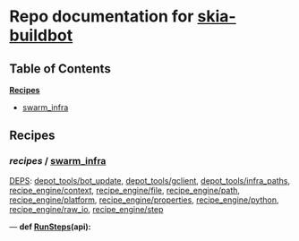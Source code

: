 <!--- AUTOGENERATED BY `./recipes.py test train` -->
# Repo documentation for [skia-buildbot]()
## Table of Contents

**[Recipes](#Recipes)**
  * [swarm_infra](#recipes-swarm_infra)
## Recipes

### *recipes* / [swarm\_infra](/infra/bots/recipes/swarm_infra.py)

[DEPS](/infra/bots/recipes/swarm_infra.py#13): [depot\_tools/bot\_update][depot_tools/recipe_modules/bot_update], [depot\_tools/gclient][depot_tools/recipe_modules/gclient], [depot\_tools/infra\_paths][depot_tools/recipe_modules/infra_paths], [recipe\_engine/context][recipe_engine/recipe_modules/context], [recipe\_engine/file][recipe_engine/recipe_modules/file], [recipe\_engine/path][recipe_engine/recipe_modules/path], [recipe\_engine/platform][recipe_engine/recipe_modules/platform], [recipe\_engine/properties][recipe_engine/recipe_modules/properties], [recipe\_engine/python][recipe_engine/recipe_modules/python], [recipe\_engine/raw\_io][recipe_engine/recipe_modules/raw_io], [recipe\_engine/step][recipe_engine/recipe_modules/step]

&mdash; **def [RunSteps](/infra/bots/recipes/swarm_infra.py#31)(api):**

[depot_tools/recipe_modules/bot_update]: https://chromium.googlesource.com/chromium/tools/depot_tools.git/+/94515755316be3fb4fa59d984511c1aeaba40ffb/recipes/README.recipes.md#recipe_modules-bot_update
[depot_tools/recipe_modules/gclient]: https://chromium.googlesource.com/chromium/tools/depot_tools.git/+/94515755316be3fb4fa59d984511c1aeaba40ffb/recipes/README.recipes.md#recipe_modules-gclient
[depot_tools/recipe_modules/infra_paths]: https://chromium.googlesource.com/chromium/tools/depot_tools.git/+/94515755316be3fb4fa59d984511c1aeaba40ffb/recipes/README.recipes.md#recipe_modules-infra_paths
[recipe_engine/recipe_modules/context]: https://chromium.googlesource.com/infra/luci/recipes-py.git/+/96bcf6aaa92a254a19c1120b446dd6b35e8dc902/README.recipes.md#recipe_modules-context
[recipe_engine/recipe_modules/file]: https://chromium.googlesource.com/infra/luci/recipes-py.git/+/96bcf6aaa92a254a19c1120b446dd6b35e8dc902/README.recipes.md#recipe_modules-file
[recipe_engine/recipe_modules/path]: https://chromium.googlesource.com/infra/luci/recipes-py.git/+/96bcf6aaa92a254a19c1120b446dd6b35e8dc902/README.recipes.md#recipe_modules-path
[recipe_engine/recipe_modules/platform]: https://chromium.googlesource.com/infra/luci/recipes-py.git/+/96bcf6aaa92a254a19c1120b446dd6b35e8dc902/README.recipes.md#recipe_modules-platform
[recipe_engine/recipe_modules/properties]: https://chromium.googlesource.com/infra/luci/recipes-py.git/+/96bcf6aaa92a254a19c1120b446dd6b35e8dc902/README.recipes.md#recipe_modules-properties
[recipe_engine/recipe_modules/python]: https://chromium.googlesource.com/infra/luci/recipes-py.git/+/96bcf6aaa92a254a19c1120b446dd6b35e8dc902/README.recipes.md#recipe_modules-python
[recipe_engine/recipe_modules/raw_io]: https://chromium.googlesource.com/infra/luci/recipes-py.git/+/96bcf6aaa92a254a19c1120b446dd6b35e8dc902/README.recipes.md#recipe_modules-raw_io
[recipe_engine/recipe_modules/step]: https://chromium.googlesource.com/infra/luci/recipes-py.git/+/96bcf6aaa92a254a19c1120b446dd6b35e8dc902/README.recipes.md#recipe_modules-step
